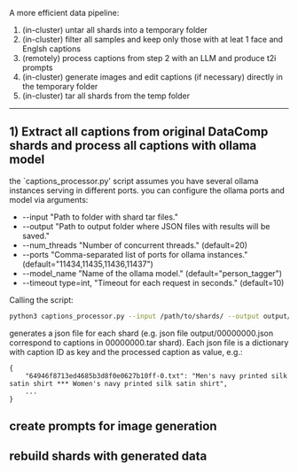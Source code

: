 A more efficient data pipeline:

1) (in-cluster) untar all shards into a temporary folder
2) (in-cluster) filter all samples and keep only those with at leat 1 face and Englsh captions
3) (remotely) process captions from step 2 with an LLM and produce t2i prompts
4) (in-cluster) generate images and edit captions (if necessary) directly in the temporary folder
5) (in-cluster) tar all shards from the temp folder


-----------------------


## 1) Extract all captions from original DataComp shards and process all captions with ollama model

the `captions_processor.py' script assumes you have several ollama instances serving in different ports. you can configure the ollama ports and model via arguments:

* --input "Path to folder with shard tar files."
* --output "Path to output folder where JSON files with results will be saved."
* --num_threads "Number of concurrent threads." (default=20)
* --ports "Comma-separated list of ports for ollama instances." (default="11434,11435,11436,11437")
* --model_name "Name of the ollama model." (default="person_tagger")
* --timeout type=int, "Timeout for each request in seconds." (default=10)

Calling the script:

```bash
python3 captions_processor.py --input /path/to/shards/ --output output/
```

generates a json file for each shard (e.g. json file output/00000000.json correspond to captions in 00000000.tar shard). Each json file is a dictionary with caption ID as key and the processed caption as value, e.g.:

```
{
    "64946f8713ed4685b3d8f0e0627b10ff-0.txt": "Men's navy printed silk satin shirt *** Women's navy printed silk satin shirt",
    ...
}
```

## create prompts for image generation


## rebuild shards with generated data
